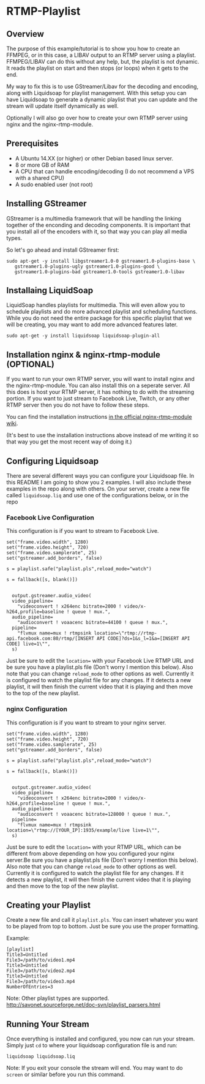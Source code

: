# RTMP-Playlist

## Overview

The purpose of this example/tutorial is to show you how to create an FFMPEG, or in this case, a LIBAV output to an RTMP server using a playlist. FFMPEG/LIBAV can do this without any help, but, the playlist is not dynamic. It reads the playlist on start and then stops (or loops) when it gets to the end.

My way to fix this is to use GStreamer/Libav for the decoding and encoding, along with Liquidsoap for playlist management. With this setup you can have Liquidsoap to generate a dynamic playlist that you can update and the stream will update itself dynamically as well.

Optionally I will also go over how to create your own RTMP server using nginx and the nginx-rtmp-module.

## Prerequisites

* A Ubuntu 14.XX (or higher) or other Debian based linux server.
* 8 or more GB of RAM
* A CPU that can handle encoding/decoding (I do not recommend a VPS with a shared CPU)
* A sudo enabled user (not root)


## Installing GStreamer

GStreamer is a multimedia framework that will be handling the linking together of the enconding and decoding components. It is important that you install all of the encoders with it, so that way you can play all media types.

So let's go ahead and install GStreamer first:

```
sudo apt-get -y install libgstreamer1.0-0 gstreamer1.0-plugins-base \
   gstreamer1.0-plugins-ugly gstreamer1.0-plugins-good \
   gstreamer1.0-plugins-bad gstreamer1.0-tools gstreamer1.0-libav
```

## Installaing LiquidSoap

LiquidSoap handles playlists for multimedia. This will even allow you to schedule playlists and do more advanced playlist and scheduling functions. While you do not need the entire package for this specific playlist that we will be creating, you may want to add more advanced features later.

```
sudo apt-get -y install liquidsoap liquidsoap-plugin-all
```

## Installation nginx & nginx-rtmp-module (OPTIONAL)

If you want to run your own RTMP server, you will want to install nginx and the nginx-rtmp-module. You can also install this on a seperate server. All this does is host your RTMP server, it has nothing to do with the streaming portion. If you want to just stream to Facebook Live, Twitch, or any other RTMP server then you do not have to follow these steps.

You can find the installation instructions [in the official nginx-rtmp-module wiki](https://github.com/arut/nginx-rtmp-module/wiki/Getting-started-with-nginx-rtmp).

(It's best to use the installation instructions above instead of me writing it so that way you get the most recent way of doing it.)

## Configuring Liquidsoap

There are several different ways you can configure your Liquidsoap file. In this README I am going to show you 2 examples. I will also include these examples in the repo along with others. On your server, create a new file called `liquidsoap.liq` and use one of the configurations below, or in the repo

### Facebook Live Configuration

This configuration is if you want to stream to Facebook Live.

```
set("frame.video.width", 1280)
set("frame.video.height", 720)
set("frame.video.samplerate", 25)
set("gstreamer.add_borders", false)

s = playlist.safe("playlist.pls",reload_mode="watch") 

s = fallback([s, blank()])


  output.gstreamer.audio_video(
  video_pipeline=
    "videoconvert ! x264enc bitrate=2000 ! video/x-h264,profile=baseline ! queue ! mux.",
  audio_pipeline=
    "audioconvert ! voaacenc bitrate=44100 ! queue ! mux.",
  pipeline=
    "flvmux name=mux ! rtmpsink location=\"rtmp://rtmp-api.facebook.com:80/rtmp/[INSERT API CODE]?ds=1&s_l=1&a=[INSERT API CODE] live=1\"",
  s)
```

Just be sure to edit the `location=` with your Facebook Live RTMP URL and be sure you have a playlist.pls file (Don't worry I mention this below). Also note that you can change `reload_mode` to other options as well. Currently it is configured to watch the playlist file for any changes. If it detects a new playlist, it will then finish the current video that it is playing and then move to the top of the new playlist.

### nginx Configuration

This configuration is if you want to stream to your nginx server.

```
set("frame.video.width", 1280)
set("frame.video.height", 720)
set("frame.video.samplerate", 25)
set("gstreamer.add_borders", false)

s = playlist.safe("playlist.pls",reload_mode="watch") 

s = fallback([s, blank()])


  output.gstreamer.audio_video(
  video_pipeline=
    "videoconvert ! x264enc bitrate=2000 ! video/x-h264,profile=baseline ! queue ! mux.",
  audio_pipeline=
    "audioconvert ! voaacenc bitrate=128000 ! queue ! mux.",
  pipeline=
    "flvmux name=mux ! rtmpsink location=\"rtmp://[YOUR_IP]:1935/example/live live=1\"",
  s)
```

Just be sure to edit the `location=` with your RTMP URL, which can be different from above depending on how you configured your nginx server.Be sure you have a playlist.pls file (Don't worry I mention this below). Also note that you can change `reload_mode` to other options as well. Currently it is configured to watch the playlist file for any changes. If it detects a new playlist, it will then finish the current video that it is playing and then move to the top of the new playlist.

## Creating your Playlist

Create a new file and call it `playlist.pls`. You can insert whatever you want to be played from top to bottom. Just be sure you use the proper formatting.

Example:

```
[playlist]
Title3=Untitled
File3=/path/to/video1.mp4
Title3=Untitled
File3=/path/to/video2.mp4
Title3=Untitled
File3=/path/to/video3.mp4
NumberOfEntries=3
```

Note: Other playlist types are supported. http://savonet.sourceforge.net/doc-svn/playlist_parsers.html

## Running Your Stream

Once everything is installed and configured, you now can run your stream. Simply just `cd` to where your liquidsoap configuration file is and run:

`liquidsoap liquidsoap.liq`

Note: If you exit your console the stream will end. You may want to do `screen` or similar before you run this command.

